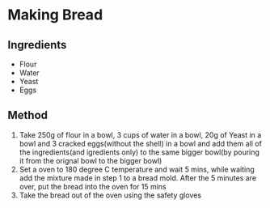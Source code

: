 # Making Bread

## Ingredients

- Flour
- Water
- Yeast
- Eggs

## Method
1. Take 250g of flour in a bowl, 3 cups of water in a bowl, 20g of Yeast in a bowl and 3 cracked eggs(without the shell) in a bowl and add them all of the ingredients(and igredients only) to the same bigger bowl(by pouring it from the orignal bowl to the bigger bowl)
2. Set a oven to 180 degree C temperature and wait 5 mins, while waiting add the mixture made in step 1 to a bread mold. After the 5 minutes are over, put the bread into the oven for 15 mins
3. Take the bread out of the oven using the safety gloves
